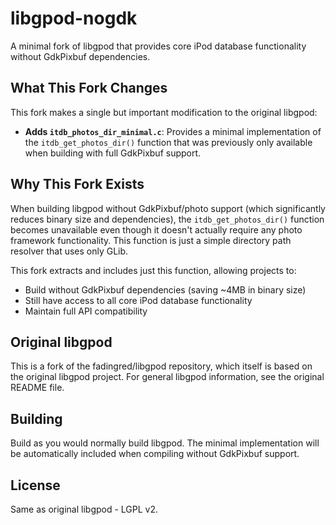 # libgpod-nogdk

A minimal fork of libgpod that provides core iPod database functionality without GdkPixbuf dependencies.

## What This Fork Changes

This fork makes a single but important modification to the original libgpod:

- **Adds `itdb_photos_dir_minimal.c`**: Provides a minimal implementation of the `itdb_get_photos_dir()` function that was previously only available when building with full GdkPixbuf support.

## Why This Fork Exists

When building libgpod without GdkPixbuf/photo support (which significantly reduces binary size and dependencies), the `itdb_get_photos_dir()` function becomes unavailable even though it doesn't actually require any photo framework functionality. This function is just a simple directory path resolver that uses only GLib.

This fork extracts and includes just this function, allowing projects to:
- Build without GdkPixbuf dependencies (saving ~4MB in binary size)
- Still have access to all core iPod database functionality
- Maintain full API compatibility

## Original libgpod

This is a fork of the fadingred/libgpod repository, which itself is based on the original libgpod project. For general libgpod information, see the original README file.

## Building

Build as you would normally build libgpod. The minimal implementation will be automatically included when compiling without GdkPixbuf support.

## License

Same as original libgpod - LGPL v2.